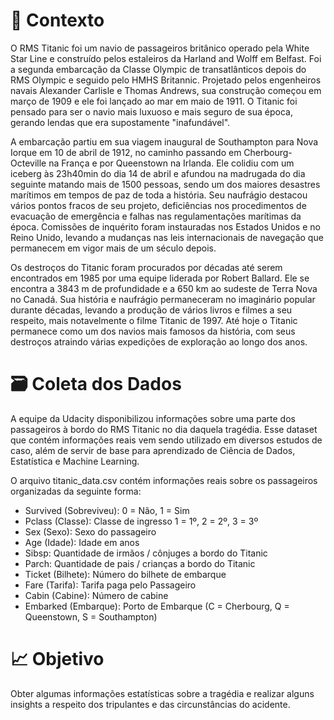 # 🚢 Contexto
O RMS Titanic foi um navio de passageiros britânico operado pela White Star Line e construído pelos estaleiros da Harland and Wolff em Belfast. Foi a segunda embarcação da Classe Olympic de transatlânticos depois do RMS Olympic e seguido pelo HMHS Britannic. Projetado pelos engenheiros navais Alexander Carlisle e Thomas Andrews, sua construção começou em março de 1909 e ele foi lançado ao mar em maio de 1911. O Titanic foi pensado para ser o navio mais luxuoso e mais seguro de sua época, gerando lendas que era supostamente "inafundável".

A embarcação partiu em sua viagem inaugural de Southampton para Nova Iorque em 10 de abril de 1912, no caminho passando em Cherbourg-Octeville na França e por Queenstown na Irlanda. Ele colidiu com um iceberg às 23h40min do dia 14 de abril e afundou na madrugada do dia seguinte matando mais de 1500 pessoas, sendo um dos maiores desastres marítimos em tempos de paz de toda a história. Seu naufrágio destacou vários pontos fracos de seu projeto, deficiências nos procedimentos de evacuação de emergência e falhas nas regulamentações marítimas da época. Comissões de inquérito foram instauradas nos Estados Unidos e no Reino Unido, levando a mudanças nas leis internacionais de navegação que permanecem em vigor mais de um século depois.

Os destroços do Titanic foram procurados por décadas até serem encontrados em 1985 por uma equipe liderada por Robert Ballard. Ele se encontra a 3843 m de profundidade e a 650 km ao sudeste de Terra Nova no Canadá. Sua história e naufrágio permaneceram no imaginário popular durante décadas, levando a produção de vários livros e filmes a seu respeito, mais notavelmente o filme Titanic de 1997. Até hoje o Titanic permanece como um dos navios mais famosos da história, com seus destroços atraindo várias expedições de exploração ao longo dos anos.
# 🗃️ Coleta dos Dados
A equipe da Udacity disponibilizou informações sobre uma parte dos passageiros à bordo do RMS Titanic no dia daquela tragédia. Esse dataset que contém informações reais vem sendo utilizado em diversos estudos de caso, além de servir de base para aprendizado de Ciência de Dados, Estatística e Machine Learning.

O arquivo titanic_data.csv contém informações reais sobre os passageiros organizadas da seguinte forma:

- Survived (Sobreviveu): 0 = Não, 1 = Sim
- Pclass (Classe): Classe de ingresso 1 = 1º, 2 = 2º, 3 = 3º
- Sex (Sexo): Sexo do passageiro
- Age (Idade): Idade em anos
- Sibsp: Quantidade de irmãos / cônjuges a bordo do Titanic
- Parch: Quantidade de pais / crianças a bordo do Titanic
- Ticket (Bilhete): Número do bilhete de embarque
- Fare (Tarifa): Tarifa paga pelo Passageiro
- Cabin (Cabine): Número de cabine
- Embarked (Embarque): Porto de Embarque (C = Cherbourg, Q = Queenstown, S = Southampton)

# 📈 Objetivo
Obter algumas informações estatísticas sobre a tragédia e realizar alguns insights a respeito dos tripulantes e das circunstâncias do acidente.
